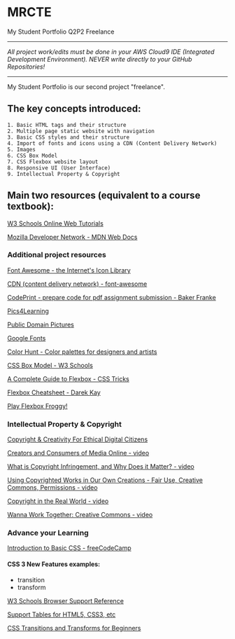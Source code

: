 # MRCTE
My Student Portfolio Q2P2 Freelance

<hr>
<em>All project work/edits must be done in your AWS Cloud9 IDE (Integrated Development Environment). NEVER write directly to your GitHub Repositories!</em>
<hr>

My Student Portfolio is our second project "freelance".

## The key concepts introduced:
    1. Basic HTML tags and their structure
    2. Multiple page static website with navigation
    3. Basic CSS styles and their structure
    4. Import of fonts and icons using a CDN (Content Delivery Network)
    5. Images
    6. CSS Box Model
    7. CSS Flexbox website layout
    8. Responsive UI (User Interface)
    9. Intellectual Property & Copyright
    
    
## Main two resources (equivalent to a course textbook):

[W3 Schools Online Web Tutorials](https://www.w3schools.com/)

[Mozilla Developer Network - MDN Web Docs](https://developer.mozilla.org/en-US/)


### Additional project resources

[Font Awesome - the Internet's Icon Library](https://fontawesome.com/?utm_source=v4_homepage&utm_medium=display&utm_campaign=fa5_released&utm_content=banner)

[CDN (content delivery network) - font-awesome](https://cdnjs.com/libraries/font-awesome)

[CodePrint - prepare code for pdf assignment submission - Baker Franke](https://bakerfranke.github.io/codePrint/)

[Pics4Learning](https://www.pics4learning.com/)

[Public Domain Pictures](https://publicdomainpictures.net/en/)

[Google Fonts](https://fonts.google.com/)

[Color Hunt - Color palettes for designers and artists](https://colorhunt.co/)

[CSS Box Model - W3 Schools](https://www.w3schools.com/css/css_boxmodel.asp)
    
[A Complete Guide to Flexbox - CSS Tricks](https://css-tricks.com/snippets/css/a-guide-to-flexbox/)

[Flexbox Cheatsheet - Darek Kay](https://darekkay.com/flexbox-cheatsheet/)

[Play Flexbox Froggy!](https://flexboxfroggy.com)



### Intellectual Property & Copyright
[Copyright & Creativity For Ethical Digital Citizens](https://copyrightandcreativity.org/high-school/)

[Creators and Consumers of Media Online - video](https://youtu.be/GPNWvU_IphU)

[What is Copyright Infringement, and Why Does it Matter? - video](https://youtu.be/-tO6tJBCXp4)

[Using Copyrighted Works in Our Own Creations - Fair Use, Creative Commons, Permissions - video](https://youtu.be/1R5QccMTDMs)

[Copyright in the Real World - video](https://youtu.be/ITASCSxnBqw)

[Wanna Work Together:  Creative Commons - video](https://youtu.be/wC-m23T7cPM)



### Advance your Learning
[Introduction to Basic CSS - freeCodeCamp](https://www.freecodecamp.org/learn/responsive-web-design/basic-css/)

#### CSS 3 New Features examples:
* transition
* transform
    
[W3 Schools Browser Support Reference](https://www.w3schools.com/cssref/css3_browsersupport.asp)
    
[Support Tables for HTML5, CSS3, etc](https://caniuse.com)

[CSS Transitions and Transforms for Beginners](https://thoughtbot.com/blog/transitions-and-transforms)
